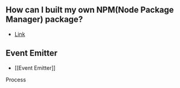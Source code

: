 ## How can I built my own NPM(Node Package Manager) package?
- [Link](https://www.freecodecamp.org/news/how-to-create-and-publish-your-first-npm-package/)

## Event Emitter
- [[Event Emitter]]

Process